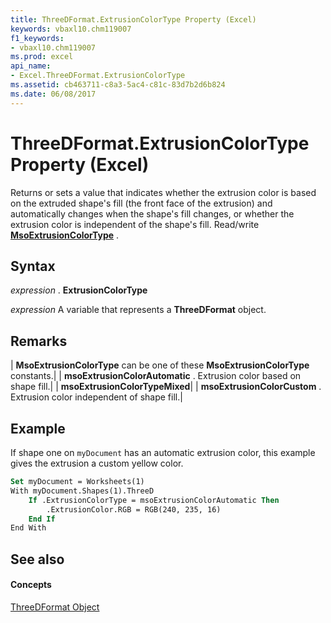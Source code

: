 ```yaml
---
title: ThreeDFormat.ExtrusionColorType Property (Excel)
keywords: vbaxl10.chm119007
f1_keywords:
- vbaxl10.chm119007
ms.prod: excel
api_name:
- Excel.ThreeDFormat.ExtrusionColorType
ms.assetid: cb463711-c8a3-5ac4-c81c-83d7b2d6b824
ms.date: 06/08/2017
---
```



# ThreeDFormat.ExtrusionColorType Property (Excel)

Returns or sets a value that indicates whether the extrusion color is based on the extruded shape's fill (the front face of the extrusion) and automatically changes when the shape's fill changes, or whether the extrusion color is independent of the shape's fill. Read/write **[MsoExtrusionColorType](http://msdn.microsoft.com/library/6acf7f2b-3d7b-15e3-f468-7dcb20865dc1%28Office.15%29.aspx)** .


## Syntax

 _expression_ . **ExtrusionColorType**

 _expression_ A variable that represents a **ThreeDFormat** object.


## Remarks





| **MsoExtrusionColorType** can be one of these **MsoExtrusionColorType** constants.|
| **msoExtrusionColorAutomatic** . Extrusion color based on shape fill.|
| **msoExtrusionColorTypeMixed**|
| **msoExtrusionColorCustom** . Extrusion color independent of shape fill.|

## Example

If shape one on  `myDocument` has an automatic extrusion color, this example gives the extrusion a custom yellow color.


```vb
Set myDocument = Worksheets(1) 
With myDocument.Shapes(1).ThreeD 
    If .ExtrusionColorType = msoExtrusionColorAutomatic Then 
        .ExtrusionColor.RGB = RGB(240, 235, 16) 
    End If 
End With
```


## See also


#### Concepts


[ThreeDFormat Object](threedformat-object-excel.md)

